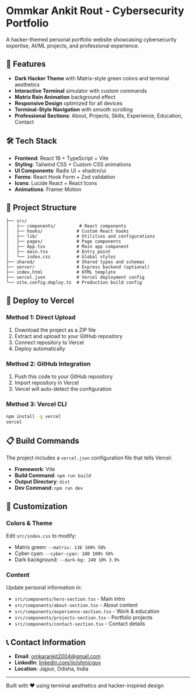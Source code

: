# Ommkar Ankit Rout - Cybersecurity Portfolio

A hacker-themed personal portfolio website showcasing cybersecurity expertise, AI/ML projects, and professional experience.

## 🚀 Features

- **Dark Hacker Theme** with Matrix-style green colors and terminal aesthetics
- **Interactive Terminal** simulator with custom commands
- **Matrix Rain Animation** background effect
- **Responsive Design** optimized for all devices
- **Terminal-Style Navigation** with smooth scrolling
- **Professional Sections**: About, Projects, Skills, Experience, Education, Contact

## 🛠️ Tech Stack

- **Frontend**: React 18 + TypeScript + Vite
- **Styling**: Tailwind CSS + Custom CSS animations
- **UI Components**: Radix UI + shadcn/ui
- **Forms**: React Hook Form + Zod validation
- **Icons**: Lucide React + React Icons
- **Animations**: Framer Motion

## 📁 Project Structure

```
├── src/
│   ├── components/         # React components
│   ├── hooks/             # Custom React hooks
│   ├── lib/               # Utilities and configurations
│   ├── pages/             # Page components
│   ├── App.tsx            # Main app component
│   ├── main.tsx           # Entry point
│   └── index.css          # Global styles
├── shared/                # Shared types and schemas
├── server/                # Express backend (optional)
├── index.html             # HTML template
├── vercel.json            # Vercel deployment config
└── vite.config.deploy.ts  # Production build config
```

## 🚀 Deploy to Vercel

### Method 1: Direct Upload
1. Download the project as a ZIP file
2. Extract and upload to your GitHub repository
3. Connect repository to Vercel
4. Deploy automatically

### Method 2: GitHub Integration
1. Push this code to your GitHub repository
2. Import repository in Vercel
3. Vercel will auto-detect the configuration

### Method 3: Vercel CLI
```bash
npm install -g vercel
vercel
```

## 📋 Build Commands

The project includes a `vercel.json` configuration file that tells Vercel:
- **Framework**: Vite
- **Build Command**: `npm run build`
- **Output Directory**: `dist`
- **Dev Command**: `npm run dev`

## 🎨 Customization

### Colors & Theme
Edit `src/index.css` to modify:
- Matrix green: `--matrix: 136 100% 50%`
- Cyber cyan: `--cyber-cyan: 180 100% 50%`
- Dark background: `--dark-bg: 240 10% 3.9%`

### Content
Update personal information in:
- `src/components/hero-section.tsx` - Main intro
- `src/components/about-section.tsx` - About content
- `src/components/experience-section.tsx` - Work & education
- `src/components/projects-section.tsx` - Portfolio projects
- `src/components/contact-section.tsx` - Contact details

## 📞 Contact Information

- **Email**: omkarankit2004@gmail.com
- **LinkedIn**: [linkedin.com/in/ohmicguy](https://www.linkedin.com/in/ohmicguy)
- **Location**: Jajpur, Odisha, India

---

Built with ❤️ using terminal aesthetics and hacker-inspired design